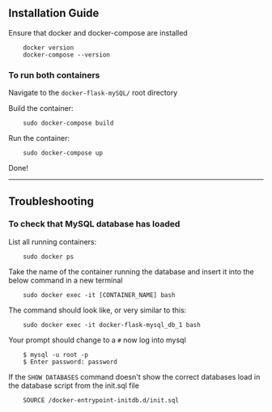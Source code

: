 ## Installation Guide

Ensure that docker and docker-compose are installed

        docker version
        docker-compose --version
        
### To run both containers
Navigate to the `docker-flask-mySQL/` root directory

Build the container:

        sudo docker-compose build
        
Run the container:
        
        sudo docker-compose up

Done!

--------------------------------------------------

## Troubleshooting
### To check that MySQL database has loaded
List all running containers:

        sudo docker ps

Take the name of the container running the database and insert it into the below command in a new terminal

        sudo docker exec -it [CONTAINER_NAME] bash

The command should look like, or very similar to this:

        sudo docker exec -it docker-flask-mysql_db_1 bash

Your prompt should change to a `#` now log into mysql

        $ mysql -u root -p
        $ Enter password: password

If the `SHOW DATABASES` command doesn't show the correct databases load in the database script from the init.sql file 

        SOURCE /docker-entrypoint-initdb.d/init.sql
